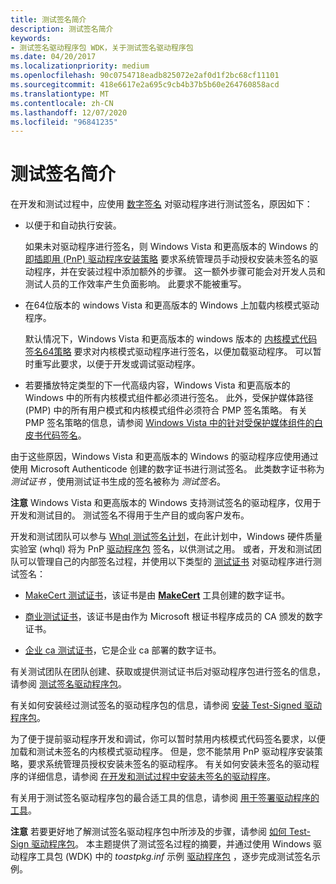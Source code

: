 ```yaml
---
title: 测试签名简介
description: 测试签名简介
keywords:
- 测试签名驱动程序包 WDK，关于测试签名驱动程序包
ms.date: 04/20/2017
ms.localizationpriority: medium
ms.openlocfilehash: 90c0754718eadb825072e2af0d1f2bc68cf11101
ms.sourcegitcommit: 418e6617e2a695c9cb4b37b5b60e264760858acd
ms.translationtype: MT
ms.contentlocale: zh-CN
ms.lasthandoff: 12/07/2020
ms.locfileid: "96841235"
---
```

# <a name="introduction-to-test-signing"></a>测试签名简介


在开发和测试过程中，应使用 [数字签名](digital-signatures.md) 对驱动程序进行测试签名，原因如下：

-   以便于和自动执行安装。

    如果未对驱动程序进行签名，则 Windows Vista 和更高版本的 Windows 的 [即插即用 (PnP) 驱动程序安装策略](digital-signatures-and-pnp-device-installation--windows-vista-and-late.md) 要求系统管理员手动授权安装未签名的驱动程序，并在安装过程中添加额外的步骤。 这一额外步骤可能会对开发人员和测试人员的工作效率产生负面影响。 此要求不能被重写。

-   在64位版本的 windows Vista 和更高版本的 Windows 上加载内核模式驱动程序。

    默认情况下，Windows Vista 和更高版本的 windows 版本的 [内核模式代码签名64策略](kernel-mode-code-signing-policy--windows-vista-and-later-.md) 要求对内核模式驱动程序进行签名，以便加载驱动程序。 可以暂时重写此要求，以便于开发或调试驱动程序。

-   若要播放特定类型的下一代高级内容，Windows Vista 和更高版本的 Windows 中的所有内核模式组件都必须进行签名。 此外，受保护媒体路径 (PMP) 中的所有用户模式和内核模式组件必须符合 PMP 签名策略。 有关 PMP 签名策略的信息，请参阅 [Windows Vista 中的针对受保护媒体组件的白皮书代码签名](https://download.microsoft.com/download/a/f/7/af7777e5-7dcd-4800-8a0a-b18336565f5b/pmp-sign.doc)。

由于这些原因，Windows Vista 和更高版本的 Windows 的驱动程序应使用通过使用 Microsoft Authenticode 创建的数字证书进行测试签名。 此类数字证书称为 *测试证书* ，使用测试证书生成的签名被称为 *测试签名*。

**注意**  Windows Vista 和更高版本的 Windows 支持测试签名的驱动程序，仅用于开发和测试目的。 测试签名不得用于生产目的或向客户发布。

 

开发和测试团队可以参与 [Whql 测试签名计划](whql-test-signature-program.md)，在此计划中，Windows 硬件质量实验室 (whql) 将为 PnP [驱动程序包](driver-packages.md) 签名，以供测试之用。 或者，开发和测试团队可以管理自己的内部签名过程，并使用以下类型的 [测试证书](./makecert-test-certificate.md) 对驱动程序进行测试签名：

-   [MakeCert 测试证书](makecert-test-certificate.md)，该证书是由 [**MakeCert**](../devtest/makecert.md) 工具创建的数字证书。

-   [商业测试证书](commercial-test-certificate.md)，该证书是由作为 Microsoft 根证书程序成员的 CA 颁发的数字证书。

-   [企业 ca 测试证书](enterprise-ca-test-certificate.md)，它是企业 ca 部署的数字证书。

有关测试团队在团队创建、获取或提供测试证书后对驱动程序包进行签名的信息，请参阅 [测试签名驱动程序包](test-signing-driver-packages.md)。

有关如何安装经过测试签名的驱动程序包的信息，请参阅 [安装 Test-Signed 驱动程序包](installing-test-signed-driver-packages.md)。

为了便于提前驱动程序开发和调试，你可以暂时禁用内核模式代码签名要求，以便加载和测试未签名的内核模式驱动程序。 但是，您不能禁用 PnP 驱动程序安装策略，要求系统管理员授权安装未签名的驱动程序。 有关如何安装未签名的驱动程序的详细信息，请参阅 [在开发和测试过程中安装未签名的驱动程序](installing-an-unsigned-driver-during-development-and-test.md)。

有关用于测试签名驱动程序包的最合适工具的信息，请参阅 [用于签署驱动程序的工具](../devtest/tools-for-signing-drivers.md)。

**注意**  若要更好地了解测试签名驱动程序包中所涉及的步骤，请参阅 [如何 Test-Sign 驱动程序包](how-to-test-sign-a-driver-package.md)。 本主题提供了测试签名过程的摘要，并通过使用 Windows 驱动程序工具包 (WDK) 中的 *toastpkg.inf* 示例 [驱动程序包](driver-packages.md) ，逐步完成测试签名示例。

 

 

